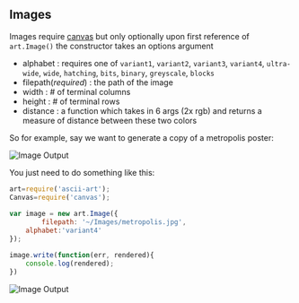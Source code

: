 Images
------
Images require [canvas]() but only optionally upon first reference of `art.Image()` the constructor takes an options argument

- alphabet : requires one of `variant1`, `variant2`, `variant3`, `variant4`, `ultra-wide`, `wide`, `hatching`, `bits`, `binary`, `greyscale`, `blocks`
- filepath(*required*) : the path of the image
- width : # of terminal columns
- height : # of terminal rows
- distance : a function which takes in 6 args (2x rgb) and returns a measure of distance between these two colors

So for example, say we want to generate a copy of a metropolis poster:

![Image Output](http://patternweaver.com/Github/Ascii/docs/metropolis.jpg)

You just need to do something like this:

```js
art=require('ascii-art');
Canvas=require('canvas'); 
   
var image = new art.Image({
    	filepath: '~/Images/metropolis.jpg',
	alphabet:'variant4'
});

image.write(function(err, rendered){
	console.log(rendered);
})
```

![Image Output](http://patternweaver.com/Github/Ascii/docs/metropolis.png)
